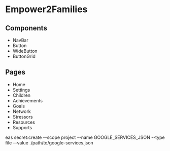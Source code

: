 # Empower2Families

## Components

- NavBar
- Button
- WideButton
- ButtonGrid

## Pages

- Home
- Settings
- Children
- Achievements
- Goals
- Network
- Stressors
- Resources
- Supports

eas secret:create --scope project --name GOOGLE_SERVICES_JSON --type file --value ./path/to/google-services.json